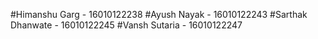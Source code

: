 #Himanshu Garg - 16010122238 
#Ayush Nayak - 16010122243 
#Sarthak Dhanwate - 16010122245
#Vansh Sutaria - 16010122247
